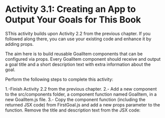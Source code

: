 # Activity 3.1: Creating an App to Output Your Goals for This Book


SThis activity builds upon Activity 2.2 from the previous chapter. If you followed along there, you can use your existing code and enhance it by adding props.

The aim here is to build reusable GoalItem components that can be configured via props. Every GoalItem component should receive and output a goal title and a short description text with extra information about the goal.

Perform the following steps to complete this activity:

1.-Finish Activity 2.2 from the previous chapter.
2.- Add a new component to the src/components folder, a component function named GoalItem, in a new GoalItem.js file.
3.- Copy the component function (including the returned JSX code) from FirstGoal.js and add a new props parameter to the       function. Remove the title and description text from the JSX code: